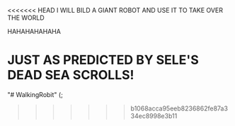 <<<<<<< HEAD
I WILL BILD A GIANT ROBOT AND USE IT TO TAKE OVER THE WORLD

HAHAHAHAHAHA

JUST AS PREDICTED BY SELE'S DEAD SEA SCROLLS!
=======
"# WalkingRobit" (; 
>>>>>>> b1068acca95eeb8236862fe87a334ec8998e3b11
